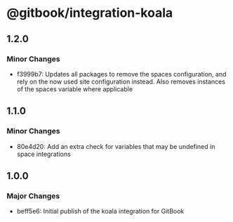 # @gitbook/integration-koala

## 1.2.0

### Minor Changes

-   f3999b7: Updates all packages to remove the spaces configuration, and rely on the now used site configuration instead. Also removes instances of the spaces variable where applicable

## 1.1.0

### Minor Changes

-   80e4d20: Add an extra check for variables that may be undefined in space integrations

## 1.0.0

### Major Changes

-   beff5e6: Initial publish of the koala integration for GitBook

